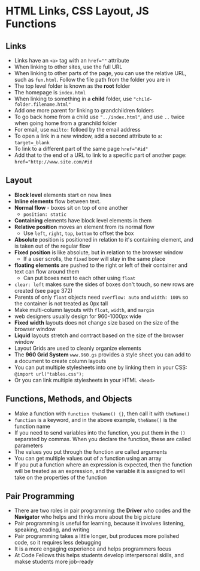 # HTML Links, CSS Layout, JS Functions
## Links
* Links have an `<a>` tag with an `href=""` attribute
* When linking to other sites, use the full URL
* When linking to other parts of the page, you can use the relative URL, such as `fun.html`. Follow the file path from the folder you are in
* The top level folder is known as the **root** folder
* The homepage is `index.html`
* When linking to something in a **child** folder, use `"child-folder.filename.html"`
* Add one more parent for linking to grandchildren folders
* To go back home from a child use `"../index.html"`, and use `..` twice when going home from a granchild folder
* For email, use `mailto:` folloed by the email address
* To open a link in a new window, add a second attribute to `a`: `target=_blank`
* To link to a different part of the same page `href="#id"`
* Add that to the end of a URL to link to a specific part of another page: `href="http://www.site.com/#id`

## Layout
* **Block level** elements start on new lines
* **Inline elements** flow between text.
* **Normal flow** - boxes sit on top of one another
  * `position: static`
* **Containing** elements have block level elements in them
* **Relative position** moves an element from its  normal flow
  * Use `left`, `right`, `top`, `bottom` to offset the box
* **Absolute** position is positioned in relation to it's containing element, and is taken out of the regular flow
* **Fixed position** is like absolute, but in relation to the browser window
  * If a user scrolls, the `fixed` bow will stay in the same place
* **floating elements** are pushed to the right or left of their container and text can flow around them
  * Can put boxes next to each other using `float`
* `clear: left` makes sure the sides of boxes don't touch, so new rows are created (see page 372)
* Parents of only `float` objects need `overflow: auto`  and `width: 100%` so the container is not treated as 0px tall
* Make multi-column layouts with `float`, `width`, and `margin`
* web designers usually design for 960-1000px wide
* **Fixed width** layouts does not change size based on the size of the browser window
*  **Liquid** layouts stretch and contract based on the size of the browser window
* Layout Grids are used to cleanly organize elements
* The **960 Grid System** `www.960.gs` provides a style sheet you can add to a document to create column layouts
* You can put multiple stylesheets into one by linking them in your CSS: `@import url("tables.css");`
* Or you can link multiple stylesheets in your HTML `<head>`

## Functions, Methods, and Objects  
* Make a function with `function theName() {}`, then call it with `theName()`
* `function` is a keyword, and in the above example, `theName()` is the function name
* If you need to send variables into the function, you put them in the `()` separated by commas. When you declare the function, these are called parameters
* The values you put through the function are called arguments
* You can get multiple values out of a function using an array
* If you put a function where an expression is expected, then the function will be treated as an expression, and the variable it is assigned to will take on the properties of the function

## Pair Programming
* There are two roles in pair programming: the **Driver** who codes and the **Navigator** who helps and thinks more about the big picture
* Pair programming is useful for learning, because it involves listening, speaking, reading, and writing
* Pair programming takes a little longer, but produces more polished code, so it requires less debugging
* It is a more engaging experience and helps programmers focus
* At Code Fellows this helps students develop interpersonal skills, and makse students more job-ready

